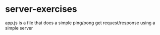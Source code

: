 # server-exercises

app.js is a file that does a simple ping/pong get request/response using a simple server


